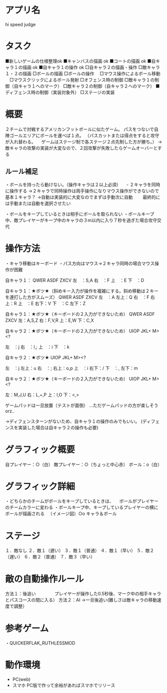 # アプリ名
hi speed judge

# タスク
■新しいゲームの仕様整理ok
■キャンバスの描画 ok
■コートの描画 ok
■自キャラ１の描画 ok
■自キャラ１の操作 ok
□自キャラ２の描画・操作
□敵キャラ１・２の描画
□ボールの描画
□ボールの操作
　□マウス操作によるボール移動
　□マウスクリックによるボール発射
□オフェンス時の制御
□敵キャラ１の制御（自キャラ１へのマーク）
□敵キャラ２の制御（自キャラ２へのマーク）
■ディフェンス時の制御（実装対象外）
□ステージの実装

# 概要
２チームで対戦するアメリカンフットボールに似たゲーム。
パスをつないで自陣ゴールエリアにボールを運べば１点。
（パスカットまたは得点をすると攻守が入れ替わる。
　ゲームはステージ制で各ステージ２点先制した方が勝ち。）
→敵キャラの攻撃の実装が大変なので、２回攻撃が失敗したらゲームオーバーとする

## ルール補足
・ボールを持ったら動けない。（操作キャラは２以上必須）
　- ２キャラを同時に操作する
  →２キャラで同時操作は両手操作になりマウス操作ができないので基本１キャラ？
  →自動は実装的に大変なのでまずは手動次に自動
　　最終的には手動または自動を選択させたい

・ボールをキープしているときは相手にボールを取られない
・ボールキープ中、敵プレイヤーがキープ中のキャラの３m以内に入り７秒を過ぎた場合攻守交代

# 操作方法
・キャラ移動はキーボード
・パス方向はマウス→２キャラ同時の場合マウス操作が困難

自キャラ１：
QWER
 ASDF
  ZXCV
左　：S,A
右　：F
上　：E
下　：D


自キャラ１：★ボツ★（斜めキー入力が操作を複雑にする。斜め移動は２キーを連打した方がスムーズ）
QWER
 ASDF
  ZXCV
左　：A
左上：Q
右　：F
右上：R
上　：E
右下：V
下　：C
左下：Z



自キャラ１：★ボツ★（キーボードの２入力ができないため）
QWER
 ASDF
  ZXCV
左：A,S,Z
右：F,V,R
上：E,W
下：C,X

自キャラ２：★ボツ★（キーボードの２入力ができないため）
UIOP
 JKL+
  M><?

左　：j
右　：l,;
上　：i
下　：k    

自キャラ２：★ボツ★
UIOP
 JKL+
  M><?

左　：j
左上：u
右　：;
右上：o,p
上　：i
右下：/
下　：,
左下：m



自キャラ２：★ボツ★（キーボードの２入力ができないため）
UIOP
 JKL+
  M><?

左：M,J,U
右：L,+,P
上：I,O
下：<,>

ゲームパッドは一旦放置（テストが面倒）
…ただゲームパッドの方が楽しそうorz..

→ディフェンスターンがないため、自キャラ１の操作のみでもいい。
 (ディフェンスを実装した場合は自キャラ２の操作も必要)

# グラフィック概要
自プレイヤー：○（白）
敵プレイヤー：○（ちょっと中心赤）
ボール：o（白）

# グラフィック詳細
・どちらかのチームがボールをキープしているときは、
　ボールがプレイヤーのチームカラーに変わる
・ボールキープ中、キープしているプレイヤーの横にボールが描画される
　（イメージ図）○o キャラ＆ボール
 
# ステージ
１．敵なし
２．敵１（遅い）
３．敵１（普通）
４．敵１（早い）
５．敵２（遅い）
６．敵２（普通）
７．敵３（早い）

# 敵の自動操作ルール
方法１：後追い
　　　　プレイヤーが操作した0.5秒後、マーク中の相手キャラとパスコースの間に入る）
方法２：AI
→一旦後追い(難しさは敵キャラの移動速度で調整）

# 参考ゲーム
・QUICKERFLAK_RUTHLESSMOD

# 動作環境
* PC(web)
* スマホ
PC版で作って余裕があればスマホでリリース

